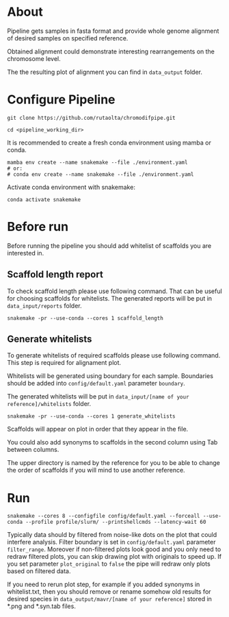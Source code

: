 # About

Pipeline gets samples in fasta format and provide whole genome alignment of desired samples on specified reference.

Obtained alignment could demonstrate interesting rearrangements on the chromosome level.

The the resulting plot of alignment you can find in `data_output` folder.

# Configure Pipeline

`git clone https://github.com/rutaolta/chromodifpipe.git`

`cd <pipeline_working_dir>`

It is recommended to create a fresh conda environment using mamba or conda.

```
mamba env create --name snakemake --file ./environment.yaml
# or:
# conda env create --name snakemake --file ./environment.yaml
```

Activate conda environment with snakemake:

`conda activate snakemake`

# Before run

Before running the pipeline you should add whitelist of scaffolds you are interested in.

## Scaffold length report

To check scaffold length please use following command. 
That can be useful for choosing scaffolds for whitelists.
The generated reports will be put in `data_input/reports` folder.

`snakemake -pr --use-conda --cores 1 scaffold_length`

## Generate whitelists

To generate whitelists of required scaffolds please use following command. This step is required for alignament plot.

Whitelists will be generated using boundary for each sample.
Boundaries should be added into `config/default.yaml` parameter `boundary`.

The generated whitelists will be put in `data_input/[name of your reference]/whitelists` folder.

`snakemake -pr --use-conda --cores 1 generate_whitelists`

Scaffolds will appear on plot in order that they appear in the file.

You could also add synonyms to scaffolds in the second column using Tab between columns.

The upper directory is named by the reference for you to be able to change the order of scaffolds if you will mind to use another reference.

# Run

`snakemake --cores 8 --configfile config/default.yaml --forceall --use-conda --profile profile/slurm/ --printshellcmds --latency-wait 60`

Typically data should by filtered from noise-like dots on the plot that could interfere analysis. Filter boundary is set in `config/default.yaml` parameter `filter_range`. Moreover if non-filtered plots look good and you only need to redraw filtered plots, you can skip drawing plot with originals to speed up. If you set parameter `plot_original` to `false` the pipe will redraw only plots based on filtered data.

If you need to rerun plot step, for example if you added synonyms in whitelist.txt, then you should remove or rename somehow old results for desired species in `data_output/mavr/[name of your reference]` stored in *.png and *.syn.tab files.
